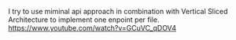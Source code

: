 I try to use miminal api approach in combination with Vertical Sliced Architecture to implement one enpoint per file.
https://www.youtube.com/watch?v=GCuVC_qDOV4
